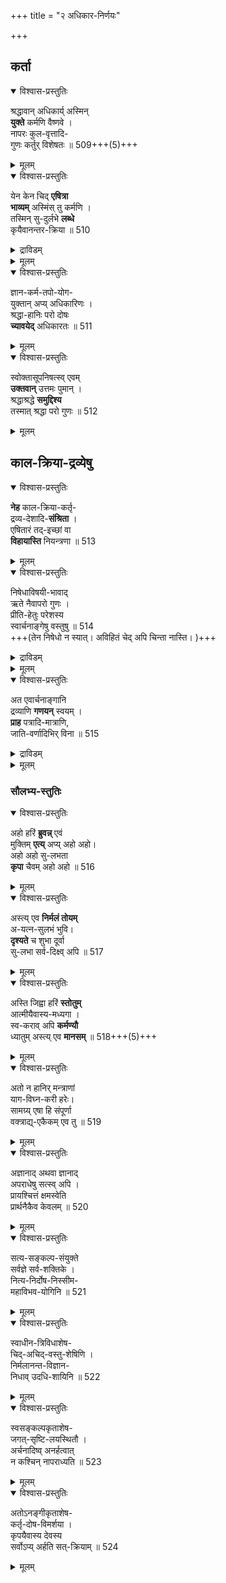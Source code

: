 +++
title = "२ अधिकार-निर्णयः"

+++
## कर्ता
<details open><summary>विश्वास-प्रस्तुतिः</summary>

श्रद्धावान् अधिकार्य् अस्मिन्  
**युक्ते** कर्मणि वैष्णवे ।  
नापरः कुल-वृत्तादि-  
गुणः कर्तुर् विशेषतः ॥ 509+++(5)+++
</details>

<details><summary>मूलम्</summary>

श्रद्धावानधिकार्यस्मिन् युक्ते कर्मणि वैष्णवे ।  
नापरः कुलवृत्तादिगुणः कर्तुर्विशेषतः ॥ 509
</details>


<details open><summary>विश्वास-प्रस्तुतिः</summary>

येन केन चिद् **एषित्रा**  
**भाव्यम्** अस्मिंस् तु कर्मणि ।  
तस्मिन् सु-दुर्लभे **लब्धे**  
कृयैवानन्तर-क्रिया ॥ 510
</details>

<details><summary>द्राविडम्</summary>

इच् चॆयल्विषयत्तिल् यारेनुम् कर्त्तावागलाम्.  
इच्चैयुळ्ळवन् आग-वेण्डुम्.  
अवन् किडैत्त पिऱगु  
उडने सॆयल्दान् उण्डुबण्णप्पडुवदु.  
(क्रियैव ऎण्ड्र ओलैप्पडम् तगुम्; *क्रुबैव’ ऎण्ड्रबाडम् अच्चिल्.)  
पूर्वार्त्तत्तिल् 'एवात्र' ऎण्ड्रदु ओलैप्पाडम्;  
‘एषित्रा' ऎन्बदऱ्‌कु इच्चिप्पवनाग ऎन्बदु पॊरुळ्.
</details>


<details><summary>मूलम्</summary>

येन केन चिदेषित्रा/{चिदेवात्र} भाव्यमस्मिंस्तु कर्मणि ।  
तस्मिन् सुदुर्लभे लब्धे कृपैवानन्तरक्रिया/क्रियैवानन्तरक्रिया ॥ 510
</details>


<details open><summary>विश्वास-प्रस्तुतिः</summary>

ज्ञान-कर्म-तपो-योग-  
युक्तान् अप्य् अधिकारिणः ।  
श्रद्धा-हानिः परो दोषः  
**च्यावयेद्** अधिकारतः ॥ 511
</details>

<details><summary>मूलम्</summary>

ज्ञानकर्मतपोयोगयुक्तानप्यधिकारिणः ।  
श्रद्धाहानिः परो दोषः च्यावयेदधिकारतः ॥ 511
</details>


<details open><summary>विश्वास-प्रस्तुतिः</summary>

स्वोक्तासूपनिषत्स्व् एवम्  
**उक्तवान्** उत्तमः पुमान् ।  
श्रद्धाश्रद्धे **समुद्दिश्य**  
तस्मात् श्रद्धा परो गुणः ॥ 512
</details>

<details><summary>मूलम्</summary>

स्वोक्तासूपनिषत्स्वेवम् उक्तवानुत्तमः पुमान् ।  
श्रद्धाश्रद्धे समुद्दिश्य तस्मात् श्रद्धा परो गुणः ॥ 512
</details>

## काल-क्रिया-द्रव्येषु
<details open><summary>विश्वास-प्रस्तुतिः</summary>

**नेह** काल-क्रिया-कर्तृ-  
द्रव्य-देशादि-**संश्रिता** ।  
एषितारं तद्-इच्छां वा  
**विहायास्ति** नियन्त्रणा ॥ 513
</details>

<details><summary>मूलम्</summary>

नेह कालक्रियाकर्तृद्रव्यदेशादिसंश्रिता ।  
एषितारं तदिच्छां वा विहायास्ति नियन्त्रणा ॥ 513
</details>


<details open><summary>विश्वास-प्रस्तुतिः</summary>

निषेधाविषयी-भावाद्  
ऋते नैवापरो गुणः ।  
प्रीति-हेतुः परेशस्य  
स्वार्चनाङ्गेषु वस्तुषु ॥ 514  
+++(तेन निषेधो न स्यात्। अविहितं चेद् अपि चिन्ता नास्ति। )+++
</details>

<details><summary>द्राविडम्</summary>

तिरुमालुक्कु प्रीदिक्कुक् कारणमाग  
अवनदु अर्च्चनैक्कागुम्  
पुष्पादि वस्तुक्कळिले वेऱु कुणमॊण्ड्रु वेण्डुवद् इल्लै.  
ऒण्ड्रु वेण्डुम्.  
अदावदु निषेदत्तिऱ्‌कु विषयमागामै.  
इदु वेण्डा ऎण्ड्रु सास्त्रत्तिनाल् विलक्कप्पट्टिरुप्पदु तगादु.  
अदनाल् विलक्कप्पडामै वेण्डुम्.  
अदु तविर वेऱॊण्ड्रिल्लै.  
विदिक्कप्पडामऱ्‌पोनालुम्  
निषेदिक्कप्पडामल् इरुन्दाऱ्‌ पोदुम्;  
आरादनत्तिऱ्‌कुक् कॊळ्ळलाम्.
</details>


<details><summary>मूलम्</summary>

निषेधाविषयीभावाद् ऋते नैवापरो गुणः ।  
प्रीतिहेतुः परेशस्य स्वार्चनाङ्गेषु वस्तुषु ॥ 514
</details>


<details open><summary>विश्वास-प्रस्तुतिः</summary>

अत एवार्चनाङ्गानि  
द्रव्याणि **गणयन्** स्वयम् ।  
**प्राह** पत्रादि-मात्राणि,  
जाति-वर्णादिभिर् विना ॥ 515
</details>

<details><summary>द्राविडम्</summary>

अदनाल्दान् पगवान्  
तन् अर्च्चनैक्काग त्रव्यङ्गळैक् कुऱिप्पवनाय्  
पत्रम् पुष्पम् पलम् तोयम् ऎण्ड्रु पॊदुवागप्  
पत्रादिगळैप् पगर्न्दान्.  
जादिनिऱम् मुदलानवट्रै विट्टान्.
</details>


<details><summary>मूलम्</summary>

अत एवार्चनाङ्गानि द्रव्याणि गणयन् स्वयम् ।  
प्राह पत्रादिमात्राणि जातिवर्णादिभिर्विना ॥ 515
</details>

### सौलभ्य-स्तुतिः
<details open><summary>विश्वास-प्रस्तुतिः</summary>

अहो हरिं **ब्रुवन्न्** एवं  
मुक्तिम् **एत्य्** अप्य् अहो अहो।  
अहो अहो सु-लभता  
**कृपा** चैवम् अहो अहो ॥ 516
</details>

<details><summary>मूलम्</summary>

अहो हरिं ब्रुवन्नेवं मुक्तिमेत्यप्यहो अहो।  
अहो अहो सुलभता कृपा चैवमहो अहो ॥ 516
</details>


<details open><summary>विश्वास-प्रस्तुतिः</summary>

अस्त्य् एव **निर्मलं तोयम्**  
अ-यत्न-सुलभं भुवि।  
**दृश्यते** च शुभा दूर्वा  
सु-लभा सर्व-दिक्ष्व् अपि ॥ 517
</details>

<details><summary>मूलम्</summary>

अस्त्येव निर्मलं तोयमयत्नसुलभं भुवि।  
दृश्यते च शुभा दूर्वा सुलभा सर्वदिक्ष्वपि ॥ 517
</details>


<details open><summary>विश्वास-प्रस्तुतिः</summary>

अस्ति जिह्वा हरिं **स्तोतुम्**  
आत्मीयैवास्य-मध्यगा ।  
स्व-कराव् अपि **कर्मण्यौ**  
ध्यातुम् अस्त्य् एव **मानसम्** ॥ 518+++(5)+++
</details>

<details><summary>मूलम्</summary>

अस्ति जिह्वा हरिं स्तोतुम् आत्मीयैवास्यमध्यगा ।  
स्वकरावपि कर्मण्यौ ध्यातुमस्त्येव मानसम् ॥ 518
</details>


<details open><summary>विश्वास-प्रस्तुतिः</summary>

अतो न हानिर् मन्त्राणां  
याग-विघ्न-करी हरेः।  
सामग्र्य् एषा हि संपूर्णा  
वक्त्राद्य्-एकैकम् एव तु ॥ 519
</details>

<details><summary>मूलम्</summary>

अतो न हानिर्मन्त्राणां यागविघ्नकरी हरेः।  
सामग्र्येषा हि संपूर्णा वक्त्राद्येकैकमेव तु ॥ 519
</details>


<details open><summary>विश्वास-प्रस्तुतिः</summary>

अज्ञानाद् अथवा ज्ञानाद्  
अपराधेषु सत्स्व् अपि ।  
प्रायश्चित्तं क्षमस्वेति  
प्रार्थनैकैव केवलम् ॥ 520
</details>

<details><summary>मूलम्</summary>

अज्ञानादथवा ज्ञानाद् अपराधेषु सत्स्वपि ।  
प्रायश्चित्तं क्षमस्वेति प्रार्थनैकैव केवलम् ॥ 520
</details>


<details open><summary>विश्वास-प्रस्तुतिः</summary>

सत्य-सङ्कल्प-संयुक्ते  
सर्वज्ञे सर्व-शक्तिके ।  
नित्य-निर्दोष-निस्सीम-  
महाविभव-योगिनि ॥ 521
</details>

<details><summary>मूलम्</summary>

सत्यसङ्कल्पसंयुक्ते सर्वज्ञे सर्वशक्तिके ।  
नित्यनिर्दोषनिस्सीममहाविभवयोगिनि ॥ 521
</details>


<details open><summary>विश्वास-प्रस्तुतिः</summary>

स्वाधीन-त्रिविधाशेष-  
चिद्-अचिद्-वस्तु-शेषिणि ।  
निर्मलानन्त-विज्ञान-  
निधाव् उदधि-शायिनि ॥ 522
</details>

<details><summary>मूलम्</summary>

स्वाधीनत्रिविधाशेषचिदचिद्वस्तुशेषिणि ।  
निर्मलानन्तविज्ञाननिधावुदधिशायिनि ॥ 522
</details>


<details open><summary>विश्वास-प्रस्तुतिः</summary>

स्वसङ्कल्पकृताशेष-  
जगत्-सृष्टि-लयस्थितौ ।  
अर्चनादिष्व् अनर्हत्वात्  
न कश्चिन् नापराध्यति ॥ 523
</details>

<details><summary>मूलम्</summary>

स्वसङ्कल्पकृताशेषजगत्सृष्टिलयस्थितौ ।  
अर्चनादिष्वनर्हत्वात् न कश्चिन्नापराध्यति ॥ 523
</details>


<details open><summary>विश्वास-प्रस्तुतिः</summary>

अतोऽनङ्गीकृताशेष-  
कर्तृ-दोष-विमर्शया ।  
कृपयैवास्य देवस्य  
सर्वोऽप्य् अर्हति सत्-क्रियाम् ॥ 524
</details>

<details><summary>मूलम्</summary>

अतोऽनङ्गीकृताशेषकर्तृदोषविमर्शया ।  
कृपयैवास्य देवस्य सर्वोऽप्यर्हति सत्क्रियाम् ॥ 524
</details>
